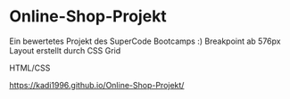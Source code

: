 # Online-Shop-Projekt

Ein bewertetes Projekt des SuperCode Bootcamps :) 
Breakpoint ab 576px 
Layout erstellt durch CSS Grid 

HTML/CSS

https://kadi1996.github.io/Online-Shop-Projekt/ 
